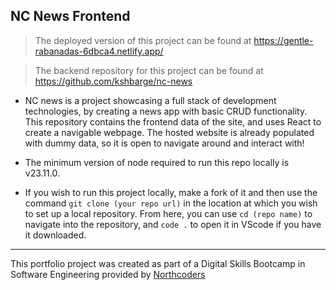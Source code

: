 ## NC News Frontend
>The deployed version of this project can be found at https://gentle-rabanadas-6dbca4.netlify.app/

>The backend repository for this project can be found at https://github.com/kshbarge/nc-news

- NC news is a project showcasing a full stack of development technologies, by creating a news app with basic CRUD functionality. This repository contains the frontend data of the site, and uses React to create a navigable webpage. The hosted website is already populated with dummy data, so it is open to navigate around and interact with!

- The minimum version of node required to run this repo locally is v23.11.0.

- If you wish to run this project locally, make a fork of it and then use the command `git clone (your repo url)` in the location at which you wish to set up a local repository. From here, you can use `cd (repo name)` to navigate into the repository, and `code .` to open it in VScode if you have it downloaded.

------
This portfolio project was created as part of a Digital Skills Bootcamp in Software Engineering provided by [Northcoders](https://northcoders.com/)

